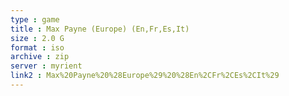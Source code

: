 ```yaml
---
type : game
title : Max Payne (Europe) (En,Fr,Es,It)
size : 2.0 G
format : iso
archive : zip
server : myrient
link2 : Max%20Payne%20%28Europe%29%20%28En%2CFr%2CEs%2CIt%29
---
```

